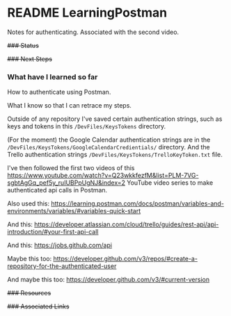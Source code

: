 # README LearningPostman

Notes for authenticating. Associated with the second video.

~~### Status~~

~~### Next Steps~~

### What have I learned so far
How to authenticate using Postman.

What I know so that I can retrace my steps.

Outside of any repository I've saved certain authentication strings, such as keys and tokens in this `/DevFiles/KeysTokens` directory.

(For the moment) the Google Calendar authentication strings are in the  `/DevFiles/KeysTokens/GoogleCalendarCredientials/` directory. And the Trello authentication strings `/DevFiles/KeysTokens/TrelloKeyToken.txt` file.

I've then followed the first two videos of this https://www.youtube.com/watch?v=Q23wkkfezfM&list=PLM-7VG-sgbtAgGq_pef5y_ruIUBPpUgNJ&index=2 YouTube video series to make authenticated api calls in Postman.

Also used this:
https://learning.postman.com/docs/postman/variables-and-environments/variables/#variables-quick-start

And this:
https://developer.atlassian.com/cloud/trello/guides/rest-api/api-introduction/#your-first-api-call

And this:
https://jobs.github.com/api

Maybe this too:
https://developer.github.com/v3/repos/#create-a-repository-for-the-authenticated-user

And maybe this too:
https://developer.github.com/v3/#current-version

~~### Resources~~

~~### Associated Links~~